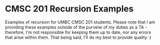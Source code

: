 # CMSC 201 Recursion Examples
Examples of recursion for UMBC CMSC 201 students. Please note that I am providing these examples
outside of the purveiw of my duties as a TA - therefore, I'm not responsible for keeping them
up to date, nor any errors that arise within them. That being said, I'll do my best to provide
quality :)
